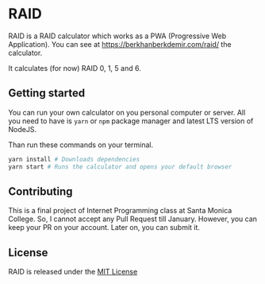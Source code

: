 # RAID

RAID is a RAID calculator which works as a PWA (Progressive Web Application).
You can see at https://berkhanberkdemir.com/raid/ the calculator.

It calculates (for now) RAID 0, 1, 5 and 6.

## Getting started

You can run your own calculator on you personal computer or server. All you
need to have is `yarn` or `npm` package manager and latest LTS version of
NodeJS.

Than run these commands on your terminal.

```bash
yarn install # Downloads dependencies
yarn start # Runs the calculator and opens your default browser
```

## Contributing

This is a final project of Internet Programming class at Santa Monica College. So, I cannot accept any Pull Request till January. However, you can keep your PR on your account. Later on, you can submit it.

## License

RAID is released under the [MIT License](LICENSE)
